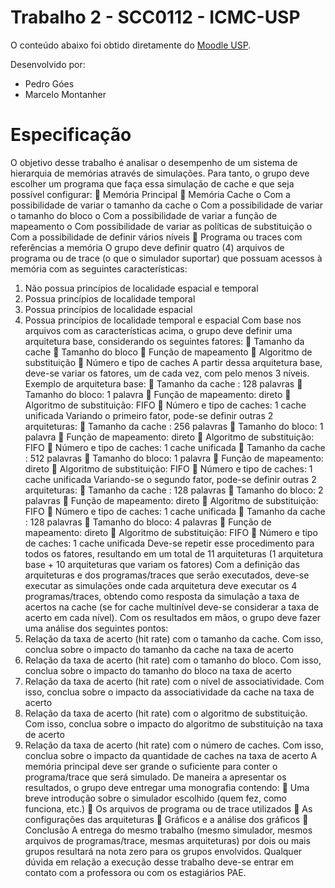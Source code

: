Trabalho 2 - SCC0112 - ICMC-USP
==============

O conteúdo abaixo foi obtido diretamente do [Moodle USP](http://disciplinas.stoa.usp.br/pluginfile.php/318330/mod_resource/content/2/2o%20Trabalho%20pratico.pdf).

Desenvolvido por:

- Pedro Góes
- Marcelo Montanher

Especificação
==============
O objetivo desse trabalho é analisar o desempenho de um sistema de hierarquia de memórias através de
simulações.
Para tanto, o grupo deve escolher um programa que faça essa simulação de cache e que seja possível
configurar:
 Memória Principal
 Memória Cache
o Com a possibilidade de variar o tamanho da cache
o Com a possibilidade de variar o tamanho do bloco
o Com a possibilidade de variar a função de mapeamento
o Com possibilidade de variar as políticas de substituição
o Com a possibilidade de definir vários níveis
 Programa ou traces com referências a memória
O grupo deve definir quatro (4) arquivos de programa ou de trace (o que o simulador suportar) que
possuam acessos à memória com as seguintes características:
1. Não possua princípios de localidade espacial e temporal
2. Possua princípios de localidade temporal
3. Possua princípios de localidade espacial
4. Possua princípios de localidade temporal e espacial
Com base nos arquivos com as características acima, o grupo deve definir uma arquitetura base,
considerando os seguintes fatores:
 Tamanho da cache
 Tamanho do bloco
 Função de mapeamento
 Algoritmo de substituição
 Número e tipo de caches
A partir dessa arquitetura base, deve-se variar os fatores, um de cada vez, com pelo menos 3 níveis.
Exemplo de arquitetura base:
 Tamanho da cache : 128 palavras
 Tamanho do bloco: 1 palavra
 Função de mapeamento: direto
 Algoritmo de substituição: FIFO
 Número e tipo de caches: 1 cache unificada
Variando o primeiro fator, pode-se definir outras 2 arquiteturas:
 Tamanho da cache : 256 palavras
 Tamanho do bloco: 1 palavra
 Função de mapeamento: direto
 Algoritmo de substituição: FIFO
 Número e tipo de caches: 1 cache unificada
 Tamanho da cache : 512 palavras
 Tamanho do bloco: 1 palavra
 Função de mapeamento: direto
 Algoritmo de substituição: FIFO
 Número e tipo de caches: 1 cache unificada
Variando-se o segundo fator, pode-se definir outras 2 arquiteturas:
 Tamanho da cache : 128 palavras
 Tamanho do bloco: 2 palavras
 Função de mapeamento: direto
 Algoritmo de substituição: FIFO
 Número e tipo de caches: 1 cache unificada
 Tamanho da cache : 128 palavras
 Tamanho do bloco: 4 palavras
 Função de mapeamento: direto
 Algoritmo de substituição: FIFO
 Número e tipo de caches: 1 cache unificada
Deve-se repetir esse procedimento para todos os fatores, resultando em um total de 11 arquiteturas (1
arquitetura base + 10 arquiteturas que variam os fatores)
Com a definição das arquiteturas e dos programas/traces que serão executados, deve-se executar as
simulações onde cada arquitetura deve executar os 4 programas/traces, obtendo como resposta da
simulação a taxa de acertos na cache (se for cache multinível deve-se considerar a taxa de acerto em cada
nível).
Com os resultados em mãos, o grupo deve fazer uma análise dos seguintes pontos:
1. Relação da taxa de acerto (hit rate) com o tamanho da cache. Com isso, conclua sobre o impacto do
tamanho da cache na taxa de acerto
2. Relação da taxa de acerto (hit rate) com o tamanho do bloco. Com isso, conclua sobre o impacto do
tamanho do bloco na taxa de acerto
3. Relação da taxa de acerto (hit rate) com o nível de associatividade. Com isso, conclua sobre o
impacto da associatividade da cache na taxa de acerto
4. Relação da taxa de acerto (hit rate) com o algoritmo de substituição. Com isso, conclua sobre o
impacto do algoritmo de substituição na taxa de acerto
5. Relação da taxa de acerto (hit rate) com o número de caches. Com isso, conclua sobre o impacto da
quantidade de caches na taxa de acerto
A memória principal deve ser grande o suficiente para conter o programa/trace que será simulado.
De maneira a apresentar os resultados, o grupo deve entregar uma monografia contendo:
 Uma breve introdução sobre o simulador escolhido (quem fez, como funciona, etc.)
 Os arquivos de programa ou de trace utilizados
 As configurações das arquiteturas
 Gráficos e a análise dos gráficos
 Conclusão
A entrega do mesmo trabalho (mesmo simulador, mesmos arquivos de programas/trace, mesmas
arquiteturas) por dois ou mais grupos resultará na nota zero para os grupos envolvidos.
Qualquer dúvida em relação a execução desse trabalho deve-se entrar em contato com a professora ou
com os estagiários PAE.